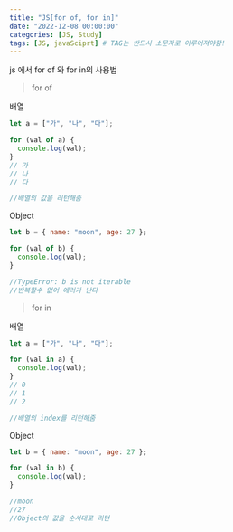 ```yaml
---
title: "JS[for of, for in]"
date: "2022-12-08 00:00:00"
categories: [JS, Study]
tags: [JS, javaSciprt] # TAG는 반드시 소문자로 이루어져야함!
---
```


js 에서 for of 와 for in의 사용법

> for of

배열

```javascript
let a = ["가", "나", "다"];

for (val of a) {
  console.log(val);
}
// 가
// 나
// 다

//배열의 값을 리턴해줌
```

Object

```javascript
let b = { name: "moon", age: 27 };

for (val of b) {
  console.log(val);
}

//TypeError: b is not iterable
//반복할수 없어 에러가 난다
```

> for in

배열

```javascript
let a = ["가", "나", "다"];

for (val in a) {
  console.log(val);
}
// 0
// 1
// 2

//배열의 index를 리턴해줌
```

Object

```javascript
let b = { name: "moon", age: 27 };

for (val in b) {
  console.log(val);
}

//moon
//27
//Object의 값을 순서대로 리턴
```
